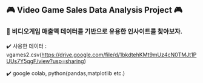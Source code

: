 ## 🎮 Video Game Sales Data Analysis Project 🎮

### 💁 비디오게임 매출액 데이터를 기반으로 유용한 인사이트를 찾아보자.

✔️ 사용한 데이터 : vgames2.csv(https://drive.google.com/file/d/1bkdtehKMt9mUz4cN0TMJt1PUUs7Y5qgF/view?usp=sharing)

✔️ google colab, python(pandas,matplotlib etc.)
